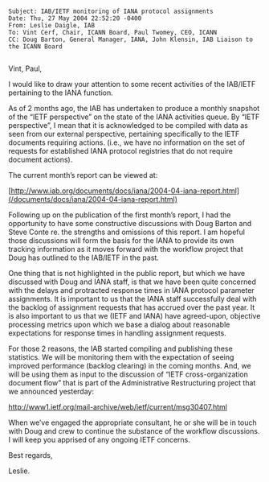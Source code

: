 

```

Subject: IAB/IETF monitoring of IANA protocol assignments 
Date: Thu, 27 May 2004 22:52:20 -0400 
From: Leslie Daigle, IAB 
To: Vint Cerf, Chair, ICANN Board, Paul Twomey, CEO, ICANN 
CC: Doug Barton, General Manager, IANA, John Klensin, IAB Liaison to the ICANN Board


```


Vint, Paul,


I would like to draw your attention to some recent activities of the IAB/IETF pertaining to the IANA function.


As of 2 months ago, the IAB has undertaken to produce a monthly snapshot of the “IETF perspective” on the state of the IANA activities queue. By “IETF perspective”, I mean that it is acknowledged to be compiled with data as seen from our external perspective, pertaining specifically to the IETF documents requiring actions. (i.e., we have no information on the set of requests for established IANA protocol registries that do not require document actions).


The current month’s report can be viewed at:  

[http://www.iab.org/documents/docs/iana/2004-04-iana-report.html](/documents/docs/iana/2004-04-iana-report.html)



Following up on the publication of the first month’s report, I had the opportunity to have some constructive discussions with Doug Barton and Steve Conte re. the strengths and omissions of this report. I am hopeful those discussions will form the basis for the IANA to provide its own tracking information as it moves forward with the workflow project that Doug has outlined to the IAB/IETF in the past.


One thing that is not highlighted in the public report, but which we have discussed with Doug and IANA staff, is that we have been quite concerned with the delays and protracted response times in IANA protocol parameter assignments. It is important to us that the IANA staff successfully deal with the backlog of assignment requests that has accrued over the past year. It is also important to us that we (IETF and IANA) have agreed-upon, objective processing metrics upon which we base a dialog about reasonable expectations for response times in handling assignment requests.


For those 2 reasons, the IAB started compiling and publishing these statistics. We will be monitoring them with the expectation of seeing improved performance (backlog clearing) in the coming months. And, we will be using them as input to the discussion of “IETF cross-organization document flow” that is part of the Administrative Restructuring project that we announced yesterday:  

<http://www1.ietf.org/mail-archive/web/ietf/current/msg30407.html>



When we’ve engaged the appropriate consultant, he or she will be in touch with Doug and crew to continue the substance of the workflow discussions. I will keep you apprised of any ongoing IETF concerns.


Best regards,  

Leslie.


